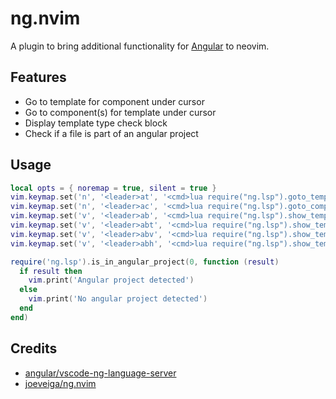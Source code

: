# ng.nvim

A plugin to bring additional functionality for [Angular][1] to neovim.

## Features

- Go to template for component under cursor
- Go to component(s) for template under cursor
- Display template type check block
- Check if a file is part of an angular project

## Usage

```lua
local opts = { noremap = true, silent = true }
vim.keymap.set('n', '<leader>at', '<cmd>lua require("ng.lsp").goto_template_of_component(0)<cr>', opts)
vim.keymap.set('n', '<leader>ac', '<cmd>lua require("ng.lsp").goto_components_of_template(0)<cr>', opts)
vim.keymap.set('v', '<leader>ab', '<cmd>lua require("ng.lsp").show_template_tcb(0, "window")<cr>', opts)
vim.keymap.set('v', '<leader>abt', '<cmd>lua require("ng.lsp").show_template_tcb(0, "tab")<cr>', opts)
vim.keymap.set('v', '<leader>abv', '<cmd>lua require("ng.lsp").show_template_tcb(0, "vertical")<cr>', opts)
vim.keymap.set('v', '<leader>abh', '<cmd>lua require("ng.lsp").show_template_tcb(0, "horizontal")<cr>', opts)

require('ng.lsp').is_in_angular_project(0, function (result)
  if result then
    vim.print('Angular project detected')
  else
    vim.print('No angular project detected')
  end
end)
```

## Credits

- [angular/vscode-ng-language-server][2]
- [joeveiga/ng.nvim][3]

[1]: https://angular.dev
[2]: https://github.com/angular/vscode-ng-language-service
[3]: https://github.com/joeveiga/ng.nvim
